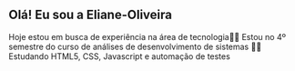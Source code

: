 ## Olá! Eu sou a  Eliane-Oliveira
Hoje estou em busca de experiência na área de tecnologia👩‍💻
Estou no 4º semestre do curso de análises de desenvolvimento de sistemas 👩‍🎓
Estudando HTML5, CSS, Javascript e automação de testes


 
